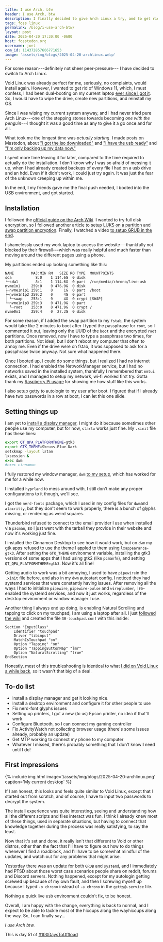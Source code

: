 ```yaml
---
title: I use Arch, btw
header: I use Arch, btw
description: I finally decided to give Arch Linux a try, and to get rid of my Windows partition once and for all. So far so good!
tags: foss linux
permalink: /blog/i-use-arch-btw/
layout: post
date: 2025-04-20 17:30:00 -0600
host: fosstodon.org
username: joel
com_id: 114372857666771653
image: 'assets/img/blogs/2025-04-20-archlinux.webp'
---
```


For some reason---definitely not sheer peer-pressure--- I have decided to switch to Arch Linux.

Void Linux was already perfect for me, seriously, no complaints, would install again. However, I wanted to get rid of Windows 11, which, I must confess, I had been dual-booting on my current laptop [ever since I got it](/blog/new-laptop-new-distro/). So, I would have to wipe the drive, create new partitions, and reinstall my OS.

Since I was wiping my current system anyway, and I had never tried pure Arch Linux---one of the stepping stones towards becoming *one with the penguin*---I thought it was a good time as any to give it a go once and for all.

What took me the longest time was *actually starting*. I made posts on Mastodon, about ["I got the iso downloaded"](https://fosstodon.org/@joel/114350116118881603) and ["I have the usb ready"](https://fosstodon.org/@joel/114354086809575387) and ["I'm only backing up my data now."](https://fosstodon.org/@joel/114353777477261900)

I spent more time leaving it for later, compared to the time required to actually do the installation. I don't know why I was so afraid of messing it up, when I had already created backups of every file I had on a usb drive and an hdd. Even if it didn't work, I could just try again. It was just the fear of the unknown creeping up within me.

In the end, I my friends gave me the final push needed, I booted into the USB environment, and got started.

## Installation

I followed the [official guide on the Arch Wiki](https://wiki.archlinux.org/title/Installation_guide). I wanted to try full disk encryption, so I followed another article to setup [LUKS on a partition](https://wiki.archlinux.org/title/Dm-crypt/Encrypting_an_entire_system#LUKS_on_a_partition) and [swap partition encryption](https://wiki.archlinux.org/title/Dm-crypt/Swap_encryption#Using_a_swap_partition). Finally, I watched a video [to setup GRUB in the end](https://youtu.be/kXqk91R4RwU).

I shamelessly used my work laptop to access the website---thankfully not blocked by their firewall---which was really helpful and much faster than moving around the different pages using a phone.

My partitions ended up looking something like this:

```
NAME        MAJ:MIN RM   SIZE RO TYPE  MOUNTPOINTS
sda           8:0    1 114.6G  0 disk
└─sda1        8:1    1 114.6G  0 part  /run/media/chrono/live-usb
nvme1n1     259:0    0 476.9G  0 disk
├─nvme1n1p1 259:1    0     1G  0 part  /boot
├─nvme1n1p2 259:2    0     4G  0 part
│ └─swap    253:1    0     4G  0 crypt [SWAP]
└─nvme1n1p3 259:3    0 471.9G  0 part
  └─root    253:0    0 471.9G  0 crypt /
nvme0n1     259:4    0  27.3G  0 disk
```

For some reason, if I added the swap partition to my `fstab`, the system would take like 2 minutes to boot after I typed the passphrase for `root`, so I commented it out, leaving only the UUID of the `boot` and the encrypted `root` partitions. Once removed, now I have to type a passphrase two times, for both partitions. Not ideal, but I don't reboot my computer that often to annoy me. Even if the drive were on fstab, it was supposed to ask for a passphrase twice anyway. Not sure what happened there.

Once I booted up, I could do some things, but I realized I had no internet connection. I had enabled the NetworkManager service, but I had no networks saved in the installed system, thankfully I remembered that `nmtui` exists, and I managed to setup my network, wi-fi worked first try. Gotta thank my [Raspberry Pi usage](/blog/getting-a-raspberry-pi-to-play-with) for showing me how stuff like this works.


I also setup [getty](https://wiki.archlinux.org/title/Getty) to autologin to my user after boot. I figured that if I already have two passwords in a row at boot, I can let this one slide.

## Setting things up

I am yet to [install a display manager](https://wiki.archlinux.org/title/Display_manager), I might do it because sometimes other people use my computer, but for now, `startx` works just fine. My `.xinit` file has these lines:

```bash
export QT_QPA_PLATFORMTHEME=gtk3
export GTK_THEME=Skeuos-Blue-Dark
setxkmap -layout latam
lxsession &
exec dwm
#exec cinnamon
```
I fully restored my window manager, `dwm` [to my setup](/blog/back-to-dwm/), which has worked for me for a while now.

I installed `hyprland` to mess around with, I still don't make any proper configurations to it though, we'll see.

I got the `nerd-fonts` package, which I used in my config files for `dwm`and `alacritty`, but they don't seem to work properly, there is a bunch of glyphs missing, or rendering as weird squares.

Thunderbird refused to connect to the email provider I use when installed via `pacman`, so I just went with the tarball they provide in their website and now it's working just fine.

I installed the Cinnamon Desktop to see how it would work, but on `dwm` my gtk apps refused to use the theme I appled to them using `lxappearance-gtk3`. After setting the `GTK_THEME` environment variable, installing the gtk3 versions of some apps that I had using gtk2 (like `pcmanfm`), and setting `QT_QPA_PLATFORMTHEME=gtk3`. Now it's all fine!

Getting audio to work was a bit annoying, I used to have `pipewire`in the `.xinit` file before, and also in my `dwm` autostart config. I noticed they had systemd services that were constantly having issues. After removing all the ways I had to initialize `pipewire`, `pipewire-pulse` and `wireplumber`, I re-enabled the systemd services, and now it just works, regardless of the desktop environment or window manager I use.

Another thing I always end up doing, is enabling Natural Scrolling and tapping to click on my touchpad, I am using a laptop after all. I just [followed the wiki](https://wiki.archlinux.org/title/Libinput) and created the file `30-touchpad.conf` with this inside:

```
Section "InputClass"
    Identifier "touchpad"
    Driver "libinput"
    MatchIsTouchpad "on"
    Option "Tapping" "on"
    Option "TappingButtonMap" "lmr"
    Option "NaturalScrolling" "true"
EndSection
```

Honestly, most of this troubleshooting is identical to what [I did on Void Linux a while back](/blog/troubleshooting-void-linux), so it wasn't that big of a deal.

## To-do list

- Install a display manager and get it looking nice.
- Install a desktop environment and configure it for other people to use
- Fix nerd-font glyphs issues
- Setting up printers, I got a new (to us) Epson printer, no idea if that'll work
- Configure Bluetooth, so I can connect my gaming controller
- Fix ActivityWatch not collecting browser usage (there's some issues already, probably an update)
- Get MTP working to connect my phone to my computer
- Whatever I missed, there's probably something that I don't know I need until I do!

## First impressions

{% include img.html image='/assets/img/blogs/2025-04-20-archlinux.png' caption='My current desktop' %}


If I am honest, this looks and feels quite similar to Void Linux, except that I started out from scratch, and of course, I have to input two passwords to decrypt the system.

The install experience was quite interesting, seeing and understanding how all the different scripts and files interact was fun. I think I already knew most of these things, used in separate situations, but having to connect that knowledge together during the process was really satisfying, to say the least.

Now that it's set and done, it really isn't that different to Void or other distros, other than the fact that I'll have to figure out how to do things whenever I find a roadblock, and I'll have to be somewhat mindful of the updates, and watch out for any problems that might arise.

Yesterday there was an update for both `GRUB` and `systemd`, and I immediately had PTSD about those worst case scenarios people share on reddit, forums and Discord servers. Nothing happened, except for my autologin getting screwed up because of my own fault, and then I screwing myself up because I typed `-o chrono` instead of `-a chrono` in the `getty@.service` file.

Nothing a quick live usb environment couldn't fix, to be honest.

Overall, I am happy with the change, everything is back to normal, and I expect to be able to tackle most of the hiccups along the wayhiccups along the way. So, I can finally say...

*I use Arch btw.*

This is day 51 of [#100DaysToOffload](https://100daystooffload.com)
